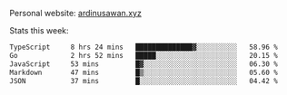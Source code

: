 Personal website: [ardinusawan.xyz](https://ardinusawan.xyz)

Stats this week:
<!--START_SECTION:waka-->

```txt
TypeScript     8 hrs 24 mins   ██████████████▓░░░░░░░░░░   58.96 %
Go             2 hrs 52 mins   █████░░░░░░░░░░░░░░░░░░░░   20.15 %
JavaScript     53 mins         █▓░░░░░░░░░░░░░░░░░░░░░░░   06.30 %
Markdown       47 mins         █▒░░░░░░░░░░░░░░░░░░░░░░░   05.60 %
JSON           37 mins         █░░░░░░░░░░░░░░░░░░░░░░░░   04.42 %
```

<!--END_SECTION:waka-->
